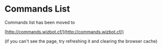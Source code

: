 # Commands List

Commands list has been moved to

[http://commands.wizbot.cf/](http://commands.wizbot.cf/)

\(if you can't see the page, try refreshing it and clearing the browser cache\)

